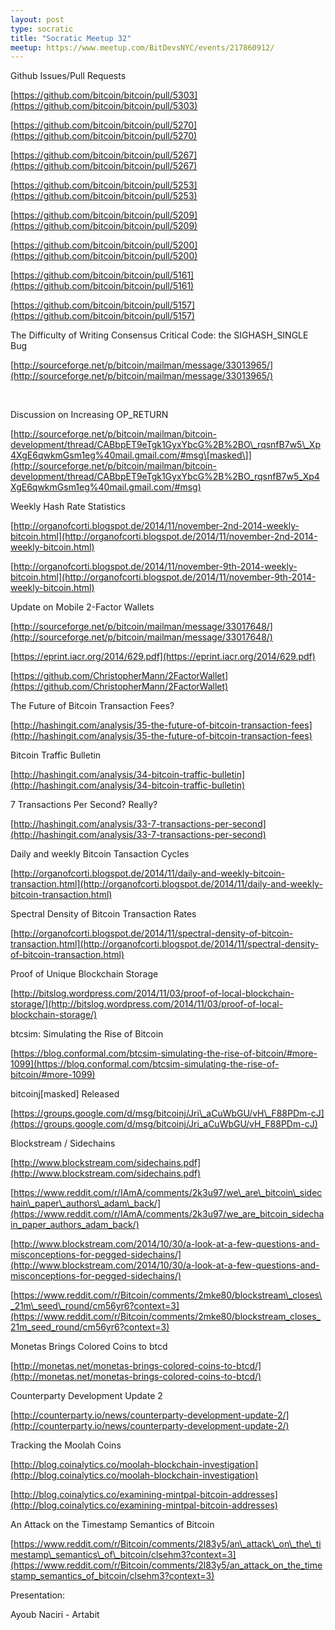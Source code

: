 ```yaml
---
layout: post
type: socratic
title: "Socratic Meetup 32"
meetup: https://www.meetup.com/BitDevsNYC/events/217860912/
---
```


Github Issues/Pull Requests

[](https://github.com/bitcoin/bitcoin/pull/5303)[https://github.com/bitcoin/bitcoin/pull/5303](https://github.com/bitcoin/bitcoin/pull/5303)

[](https://github.com/bitcoin/bitcoin/pull/5270)[https://github.com/bitcoin/bitcoin/pull/5270](https://github.com/bitcoin/bitcoin/pull/5270)

[](https://github.com/bitcoin/bitcoin/pull/5267)[https://github.com/bitcoin/bitcoin/pull/5267](https://github.com/bitcoin/bitcoin/pull/5267)

[](https://github.com/bitcoin/bitcoin/pull/5253)[https://github.com/bitcoin/bitcoin/pull/5253](https://github.com/bitcoin/bitcoin/pull/5253)

[](https://github.com/bitcoin/bitcoin/pull/5209)[https://github.com/bitcoin/bitcoin/pull/5209](https://github.com/bitcoin/bitcoin/pull/5209)

[](https://github.com/bitcoin/bitcoin/pull/5200)[https://github.com/bitcoin/bitcoin/pull/5200](https://github.com/bitcoin/bitcoin/pull/5200)

[](https://github.com/bitcoin/bitcoin/pull/5161)[https://github.com/bitcoin/bitcoin/pull/5161](https://github.com/bitcoin/bitcoin/pull/5161)

[](https://github.com/bitcoin/bitcoin/pull/5157)[https://github.com/bitcoin/bitcoin/pull/5157](https://github.com/bitcoin/bitcoin/pull/5157)

The Difficulty of Writing Consensus Critical Code: the SIGHASH\_SINGLE Bug

[](http://sourceforge.net/p/bitcoin/mailman/message/33013965/)[http://sourceforge.net/p/bitcoin/mailman/message/33013965/](http://sourceforge.net/p/bitcoin/mailman/message/33013965/)

[  
](http://sourceforge.net/p/bitcoin/mailman/message/33013965/)

Discussion on Increasing OP\_RETURN

[](http://sourceforge.net/p/bitcoin/mailman/bitcoin-development/thread/CABbpET9eTgk1GyxYbcG%2B%2BO_rqsnfB7w5_Xp4XgE6qwkmGsm1eg%40mail.gmail.com/#msg)[http://sourceforge.net/p/bitcoin/mailman/bitcoin-development/thread/CABbpET9eTgk1GyxYbcG%2B%2BO\_rqsnfB7w5\_Xp4XgE6qwkmGsm1eg%40mail.gmail.com/#msg\[masked\]](http://sourceforge.net/p/bitcoin/mailman/bitcoin-development/thread/CABbpET9eTgk1GyxYbcG%2B%2BO_rqsnfB7w5_Xp4XgE6qwkmGsm1eg%40mail.gmail.com/#msg)

Weekly Hash Rate Statistics

[](http://organofcorti.blogspot.de/2014/11/november-2nd-2014-weekly-bitcoin.html)[http://organofcorti.blogspot.de/2014/11/november-2nd-2014-weekly-bitcoin.html](http://organofcorti.blogspot.de/2014/11/november-2nd-2014-weekly-bitcoin.html)

[](http://organofcorti.blogspot.de/2014/11/november-9th-2014-weekly-bitcoin.html)[http://organofcorti.blogspot.de/2014/11/november-9th-2014-weekly-bitcoin.html](http://organofcorti.blogspot.de/2014/11/november-9th-2014-weekly-bitcoin.html)

Update on Mobile 2-Factor Wallets

[](http://sourceforge.net/p/bitcoin/mailman/message/33017648/)[http://sourceforge.net/p/bitcoin/mailman/message/33017648/](http://sourceforge.net/p/bitcoin/mailman/message/33017648/)

[](https://github.com/ChristopherMann/2FactorWallet)[https://eprint.iacr.org/2014/629.pdf](https://eprint.iacr.org/2014/629.pdf)

[](https://github.com/ChristopherMann/2FactorWallet)[https://github.com/ChristopherMann/2FactorWallet](https://github.com/ChristopherMann/2FactorWallet)

The Future of Bitcoin Transaction Fees?

[](http://hashingit.com/analysis/35-the-future-of-bitcoin-transaction-fees)[http://hashingit.com/analysis/35-the-future-of-bitcoin-transaction-fees](http://hashingit.com/analysis/35-the-future-of-bitcoin-transaction-fees)

Bitcoin Traffic Bulletin

[](http://hashingit.com/analysis/34-bitcoin-traffic-bulletin)[http://hashingit.com/analysis/34-bitcoin-traffic-bulletin](http://hashingit.com/analysis/34-bitcoin-traffic-bulletin)

7 Transactions Per Second? Really?

[](http://hashingit.com/analysis/33-7-transactions-per-second)[http://hashingit.com/analysis/33-7-transactions-per-second](http://hashingit.com/analysis/33-7-transactions-per-second)

Daily and weekly Bitcoin Tansaction Cycles

[](http://organofcorti.blogspot.de/2014/11/daily-and-weekly-bitcoin-transaction.html)[http://organofcorti.blogspot.de/2014/11/daily-and-weekly-bitcoin-transaction.html](http://organofcorti.blogspot.de/2014/11/daily-and-weekly-bitcoin-transaction.html)

Spectral Density of Bitcoin Transaction Rates

[](http://organofcorti.blogspot.de/2014/11/spectral-density-of-bitcoin-transaction.html)[http://organofcorti.blogspot.de/2014/11/spectral-density-of-bitcoin-transaction.html](http://organofcorti.blogspot.de/2014/11/spectral-density-of-bitcoin-transaction.html)

Proof of Unique Blockchain Storage

[](http://bitslog.wordpress.com/2014/11/03/proof-of-local-blockchain-storage/)[http://bitslog.wordpress.com/2014/11/03/proof-of-local-blockchain-storage/](http://bitslog.wordpress.com/2014/11/03/proof-of-local-blockchain-storage/)

btcsim: Simulating the Rise of Bitcoin

[](https://blog.conformal.com/btcsim-simulating-the-rise-of-bitcoin/#more-1099)[https://blog.conformal.com/btcsim-simulating-the-rise-of-bitcoin/#more-1099](https://blog.conformal.com/btcsim-simulating-the-rise-of-bitcoin/#more-1099)

bitcoinj\[masked\] Released

[](https://groups.google.com/d/msg/bitcoinj/Jri_aCuWbGU/vH_F88PDm-cJ)[https://groups.google.com/d/msg/bitcoinj/Jri\_aCuWbGU/vH\_F88PDm-cJ](https://groups.google.com/d/msg/bitcoinj/Jri_aCuWbGU/vH_F88PDm-cJ)

Blockstream / Sidechains

[](http://www.blockstream.com/sidechains.pdf)[http://www.blockstream.com/sidechains.pdf](http://www.blockstream.com/sidechains.pdf)

[](https://www.reddit.com/r/IAmA/comments/2k3u97/we_are_bitcoin_sidechain_paper_authors_adam_back/)[https://www.reddit.com/r/IAmA/comments/2k3u97/we\_are\_bitcoin\_sidechain\_paper\_authors\_adam\_back/](https://www.reddit.com/r/IAmA/comments/2k3u97/we_are_bitcoin_sidechain_paper_authors_adam_back/)

[](http://www.blockstream.com/2014/10/30/a-look-at-a-few-questions-and-misconceptions-for-pegged-sidechains/)[http://www.blockstream.com/2014/10/30/a-look-at-a-few-questions-and-misconceptions-for-pegged-sidechains/](http://www.blockstream.com/2014/10/30/a-look-at-a-few-questions-and-misconceptions-for-pegged-sidechains/)

[](https://www.reddit.com/r/Bitcoin/comments/2mke80/blockstream_closes_21m_seed_round/cm56yr6?context=3)[https://www.reddit.com/r/Bitcoin/comments/2mke80/blockstream\_closes\_21m\_seed\_round/cm56yr6?context=3](https://www.reddit.com/r/Bitcoin/comments/2mke80/blockstream_closes_21m_seed_round/cm56yr6?context=3)

Monetas Brings Colored Coins to btcd

[](http://monetas.net/monetas-brings-colored-coins-to-btcd/)[http://monetas.net/monetas-brings-colored-coins-to-btcd/](http://monetas.net/monetas-brings-colored-coins-to-btcd/)

Counterparty Development Update 2

[](http://counterparty.io/news/counterparty-development-update-2/)[http://counterparty.io/news/counterparty-development-update-2/](http://counterparty.io/news/counterparty-development-update-2/)

Tracking the Moolah Coins

[](http://blog.coinalytics.co/moolah-blockchain-investigation)[http://blog.coinalytics.co/moolah-blockchain-investigation](http://blog.coinalytics.co/moolah-blockchain-investigation)

[](http://blog.coinalytics.co/examining-mintpal-bitcoin-addresses)[http://blog.coinalytics.co/examining-mintpal-bitcoin-addresses](http://blog.coinalytics.co/examining-mintpal-bitcoin-addresses)

An Attack on the Timestamp Semantics of Bitcoin

[](https://www.reddit.com/r/Bitcoin/comments/2l83y5/an_attack_on_the_timestamp_semantics_of_bitcoin/clsehm3?context=3)[https://www.reddit.com/r/Bitcoin/comments/2l83y5/an\_attack\_on\_the\_timestamp\_semantics\_of\_bitcoin/clsehm3?context=3](https://www.reddit.com/r/Bitcoin/comments/2l83y5/an_attack_on_the_timestamp_semantics_of_bitcoin/clsehm3?context=3)

Presentation:

Ayoub Naciri - Artabit

